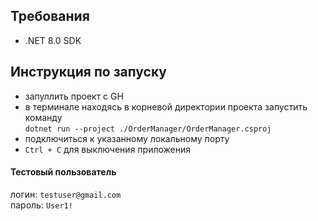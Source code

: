 ## Требования
- .NET 8.0 SDK

## Инструкция по запуску 
- запуллить проект с GH
- в терминале находясь в корневой директории проекта запустить команду <br > `dotnet run --project ./OrderManager/OrderManager.csproj`
- подключиться к указанному локальному порту
- `Ctrl + C` для выключения приложения

#### Тестовый пользователь
логин: `testuser@gmail.com` <br >
пароль: `User1!`



